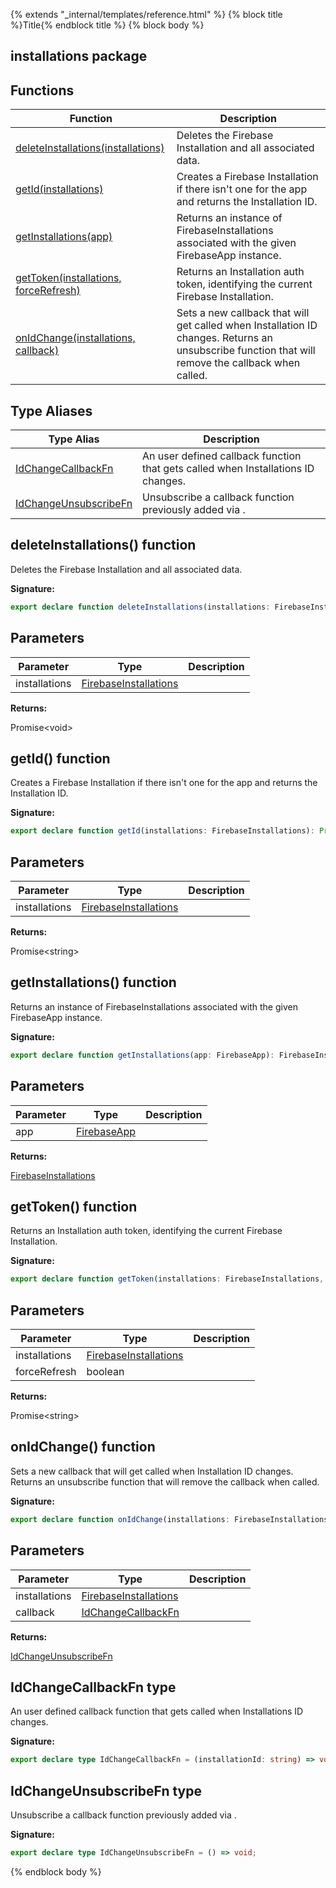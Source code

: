 {% extends "_internal/templates/reference.html" %}
{% block title %}Title{% endblock title %}
{% block body %}

## installations package

## Functions

|  Function | Description |
|  --- | --- |
|  [deleteInstallations(installations)](./installations.md#deleteinstallations_function) | Deletes the Firebase Installation and all associated data. |
|  [getId(installations)](./installations.md#getid_function) | Creates a Firebase Installation if there isn't one for the app and returns the Installation ID. |
|  [getInstallations(app)](./installations.md#getinstallations_function) | Returns an instance of FirebaseInstallations associated with the given FirebaseApp instance. |
|  [getToken(installations, forceRefresh)](./installations.md#gettoken_function) | Returns an Installation auth token, identifying the current Firebase Installation. |
|  [onIdChange(installations, callback)](./installations.md#onidchange_function) | Sets a new callback that will get called when Installation ID changes. Returns an unsubscribe function that will remove the callback when called. |

## Type Aliases

|  Type Alias | Description |
|  --- | --- |
|  [IdChangeCallbackFn](./installations.md#idchangecallbackfn_type) | An user defined callback function that gets called when Installations ID changes. |
|  [IdChangeUnsubscribeFn](./installations.md#idchangeunsubscribefn_type) | Unsubscribe a callback function previously added via . |

## deleteInstallations() function

Deletes the Firebase Installation and all associated data.

<b>Signature:</b>

```typescript
export declare function deleteInstallations(installations: FirebaseInstallations): Promise<void>;
```

## Parameters

|  Parameter | Type | Description |
|  --- | --- | --- |
|  installations | [FirebaseInstallations](./installations-types.firebaseinstallations.md#firebaseinstallations_interface) |  |

<b>Returns:</b>

Promise&lt;void&gt;

## getId() function

Creates a Firebase Installation if there isn't one for the app and returns the Installation ID.

<b>Signature:</b>

```typescript
export declare function getId(installations: FirebaseInstallations): Promise<string>;
```

## Parameters

|  Parameter | Type | Description |
|  --- | --- | --- |
|  installations | [FirebaseInstallations](./installations-types.firebaseinstallations.md#firebaseinstallations_interface) |  |

<b>Returns:</b>

Promise&lt;string&gt;

## getInstallations() function

Returns an instance of FirebaseInstallations associated with the given FirebaseApp instance.

<b>Signature:</b>

```typescript
export declare function getInstallations(app: FirebaseApp): FirebaseInstallations;
```

## Parameters

|  Parameter | Type | Description |
|  --- | --- | --- |
|  app | [FirebaseApp](./app-types.firebaseapp.md#firebaseapp_interface) |  |

<b>Returns:</b>

[FirebaseInstallations](./installations-types.firebaseinstallations.md#firebaseinstallations_interface)

## getToken() function

Returns an Installation auth token, identifying the current Firebase Installation.

<b>Signature:</b>

```typescript
export declare function getToken(installations: FirebaseInstallations, forceRefresh?: boolean): Promise<string>;
```

## Parameters

|  Parameter | Type | Description |
|  --- | --- | --- |
|  installations | [FirebaseInstallations](./installations-types.firebaseinstallations.md#firebaseinstallations_interface) |  |
|  forceRefresh | boolean |  |

<b>Returns:</b>

Promise&lt;string&gt;

## onIdChange() function

Sets a new callback that will get called when Installation ID changes. Returns an unsubscribe function that will remove the callback when called.

<b>Signature:</b>

```typescript
export declare function onIdChange(installations: FirebaseInstallations, callback: IdChangeCallbackFn): IdChangeUnsubscribeFn;
```

## Parameters

|  Parameter | Type | Description |
|  --- | --- | --- |
|  installations | [FirebaseInstallations](./installations-types.firebaseinstallations.md#firebaseinstallations_interface) |  |
|  callback | [IdChangeCallbackFn](./installations.md#idchangecallbackfn_type) |  |

<b>Returns:</b>

[IdChangeUnsubscribeFn](./installations.md#idchangeunsubscribefn_type)

## IdChangeCallbackFn type

An user defined callback function that gets called when Installations ID changes.

<b>Signature:</b>

```typescript
export declare type IdChangeCallbackFn = (installationId: string) => void;
```

## IdChangeUnsubscribeFn type

Unsubscribe a callback function previously added via .

<b>Signature:</b>

```typescript
export declare type IdChangeUnsubscribeFn = () => void;
```
{% endblock body %}
